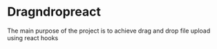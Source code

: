 # Dragndropreact
The main purpose of the project is to achieve drag and drop file upload using react hooks

